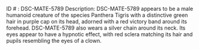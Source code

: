 ID # : DSC-MATE-5789
Description: DSC-MATE-5789 appears to be a male humanoid creature of the species Panthera Tigris with a distinctive green hair in purple cap on its head, adorned with a red victory band around its forehead. DSC-MATE-5789 also wears a silver chain around its neck. Its eyes appear to have a hypnotic effect, with red sclera matching its hair and pupils resembling the eyes of a clown.